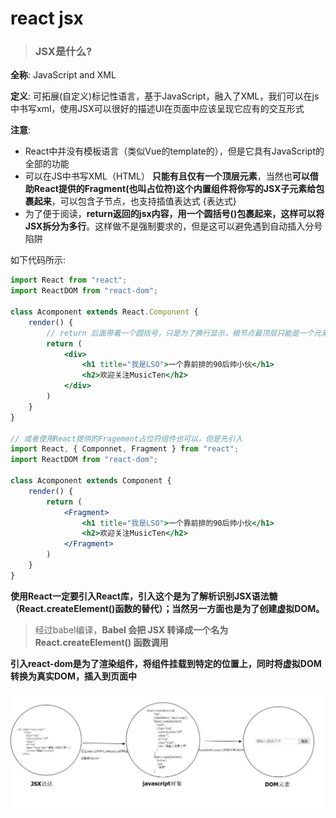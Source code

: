 # react jsx

> ### JSX是什么?

**全称**: JavaScript and XML

**定义**: 可拓展(自定义)标记性语言，基于JavaScript，融入了XML，我们可以在js中书写xml，使用JSX可以很好的描述UI在页面中应该呈现它应有的交互形式

**注意**:

- React中并没有模板语言（类似Vue的template的），但是它具有JavaScript的全部的功能
- 可以在JS中书写XML（HTML） **只能有且仅有一个顶层元素**，当然也**可以借助React提供的Fragment(也叫占位符)这个内置组件将你写的JSX子元素给包裹起来**，可以包含子节点，也支持插值表达式 {表达式}
- 为了便于阅读，**return返回的jsx内容，用一个圆括号()包裹起来，这样可以将JSX拆分为多行**。这样做不是强制要求的，但是这可以避免遇到自动插入分号陷阱

如下代码所示:

```jsx
import React from "react";
import ReactDOM from "react-dom";

class Acomponent extends React.Component {
    render() {
        // return 后面带着一个圆括号，只是为了换行显示，根节点最顶层只能是一个元素
        return (
            <div>
                <h1 title="我是LSO">一个靠前排的90后帅小伙</h1>
                <h2>欢迎关注MusicTen</h2>
            </div>
        )
    }
}

// 或者使用React提供的Fragement占位符组件也可以，但是先引入
import React, { Componnet, Fragment } from "react";
import ReactDOM from "react-dom";

class Acomponent extends Component {
    render() {
        return (
            <Fragment>
                <h1 title="我是LSO">一个靠前排的90后帅小伙</h1>
                <h2>欢迎关注MusicTen</h2>
            </Fragment>
        )
    }
}
```

**使用React一定要引入React库，引入这个是为了解析识别JSX语法糖（React.createElement()函数的替代）；当然另一方面也是为了创建虚拟DOM。**

> 经过babel编译，**Babel 会把 JSX 转译成一个名为 React.createElement() 函数调用**

**引入react-dom是为了渲染组件，将组件挂载到特定的位置上，同时将虚拟DOM转换为真实DOM，插入到页面中**

![](../assets/imgs/img-018.webp)